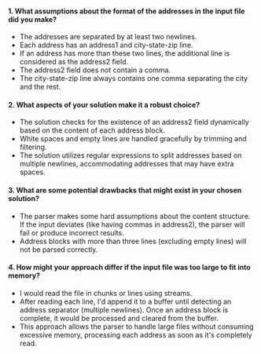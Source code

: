 #### 1. What assumptions about the format of the addresses in the input file did you make?

- The addresses are separated by at least two newlines.
- Each address has an address1 and city-state-zip line.
- If an address has more than these two lines, the additional line is considered as the address2 field.
- The address2 field does not contain a comma.
- The city-state-zip line always contains one comma separating the city and the rest.

#### 2. What aspects of your solution make it a robust choice?

- The solution checks for the existence of an address2 field dynamically based on the content of each address block.
- White spaces and empty lines are handled gracefully by trimming and filtering.
- The solution utilizes regular expressions to split addresses based on multiple newlines, accommodating addresses that may have extra spaces.

#### 3. What are some potential drawbacks that might exist in your chosen solution?

- The parser makes some hard assumptions about the content structure. If the input deviates (like having commas in address2), the parser will fail or produce incorrect results.
- Address blocks with more than three lines (excluding empty lines) will not be parsed correctly.

#### 4. How might your approach differ if the input file was too large to fit into memory?

- I would read the file in chunks or lines using streams.
- After reading each line, I'd append it to a buffer until detecting an address separator (multiple newlines). Once an address block is complete, it would be processed and cleared from the buffer.
- This approach allows the parser to handle large files without consuming excessive memory, processing each address as soon as it's completely read.
